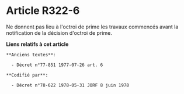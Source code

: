 # Article R322-6

Ne donnent pas lieu à l'octroi de prime les travaux commencés avant la notification de la décision d'octroi de prime.

**Liens relatifs à cet article**

	**Anciens textes**:

	  - Décret n°77-851 1977-07-26 art. 6

	**Codifié par**:

	  - Décret n°78-622 1978-05-31 JORF 8 juin 1978
